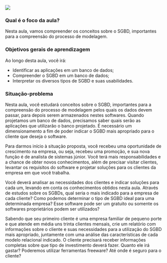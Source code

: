 [![](https://ampli-images.s3.amazonaws.com/production/db99c092-66b2-49d4-95c9-523570fabe01/original)](https://ampli-images.s3.amazonaws.com/production/db99c092-66b2-49d4-95c9-523570fabe01/original)

### **Qual é o foco da aula?**

Nesta aula, vamos compreender os conceitos sobre o SGBD, importantes para a compreensão do processo de modelagem.

### **Objetivos gerais de aprendizagem**

Ao longo desta aula, você irá:

- Identificar as aplicações em um banco de dados;
- Compreender o SGBD em um banco de dados;
- Interpretar os diversos tipos de SGBD e suas usabilidades.

### Situação-problema

Nesta aula, você estudará conceitos sobre o SGBD, importantes para a compreensão do processo de modelagem pelos quais os dados devem passar, para depois serem armazenados nestes softwares. Quando projetamos um banco de dados, precisamos saber quais serão as aplicações que utilizarão o banco projetado. É necessário um dimensionamento a fim de poder indicar o SGBD mais apropriado para o cliente que deseja o software.

Para darmos início à situação proposta, você recebeu uma oportunidade de crescimento na empresa, ou seja, recebeu uma promoção, e sua nova função é de analista de sistemas júnior. Você terá mais responsabilidades e a chance de obter novos conhecimentos, além de precisar visitar clientes, levantar os requisitos do software e projetar soluções para os clientes da empresa em que você trabalha.

Você deverá analisar as necessidades dos clientes e indicar soluções para cada um, levando em conta os conhecimentos obtidos nesta aula. Através de estudos sobre os SGBDs, qual seria o mais indicado para a empresa de cada cliente? Como podemos determinar o tipo de SGBD ideal para uma determinada empresa? Esse software pode ser um gratuito ou somente os softwares proprietários podem ser utilizados?

Sabendo que seu primeiro cliente é uma empresa familiar de pequeno porte e que atende em média uns trinta clientes mensais, crie um relatório com informações sobre o cliente e suas necessidades para a utilização do SGBD mais apropriado, juntamente com uma análise das características de cada modelo relacional indicado. O cliente precisará receber informações completas sobre que tipo de investimento deverá fazer. Quanto ele irá gastar? Poderemos utilizar ferramentas freeware? Até onde é seguro para o cliente?